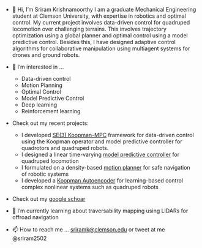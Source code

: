 - 👋 Hi, I’m Sriram Krishnamoorthy
I am a graduate Mechanical Engineering student at Clemson University, with expertise in robotics and optimal control. My current project involves data-driven control for quadruped locomotion over challenging terrains. This involves trajectory optimization using a global planner and optimal control using a model predictive control. Besides this, I have designed adaptive control algorithms for collaborative manipulation using multiagent systems for drones and ground robots.

- 👀 I’m interested in ...
  - Data-driven control
  - Motion Planning
  - Optimal Control
  - Model Predictive Control
  - Deep learning
  - Reinforcement learning


- Check out my recent projects:
  - I developed [SE(3) Koopman-MPC](https://github.com/sriram-2502/KoopmanMPC_Quadrotor) framework for data-driven control using the Koopman operator and model predictive controller for quadrotors and quadruped robots.    
  - I designed a linear time-varying [model predictive controller](https://github.com/AndrewZheng-1011/Quad_ConvexMPC) for quadruped locomotion 
  - I formulated on a density-based [motion planner](https://github.com/sriram-2502/time_varying_density) for safe navigation of robotic systems
  - I developed a [Koopman Autoencoder](https://github.com/sriram-2502/Deep_Koopman_AutoEncoder) for learning-based control complex nonlinear systems such as quadruped robots

 - Check out my [google schoar](https://scholar.google.com/citations?user=-kMTFjwAAAAJ&hl=en)

- 🌱 I’m currently learning about traversability mapping using LIDARs for offroad navigation
- 📫 How to reach me ... sriramk@clemson.edu or tweet at me @sriram2502







<!---
sriram-2502/sriram-2502 is a ✨ special ✨ repository because its `README.md` (this file) appears on your GitHub profile.
You can click the Preview link to take a look at your changes.
--->
